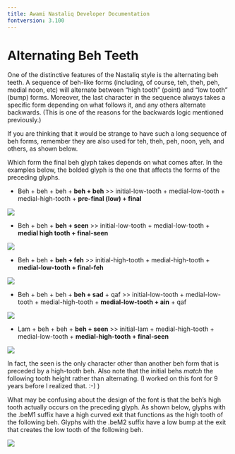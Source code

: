 ```yaml
---
title: Awami Nastaliq Developer Documentation
fontversion: 3.100
---
```


# Alternating Beh Teeth

One of the distinctive features of the Nastaliq style is the alternating beh teeth. A sequence of beh-like forms (including, of course, teh, theh, peh, medial noon, etc) will alternate between “high tooth” (point) and “low tooth” (bump) forms. Moreover, the last character in the sequence always takes a specific form depending on what follows it, and any others alternate backwards. (This is one of the reasons for the backwards logic mentioned previously.)

If you are thinking that it would be strange to have such a long sequence of beh forms, remember they are also used for teh, theh, peh, noon, yeh, and others, as shown below.

Which form the final beh glyph takes depends on what comes after. In the examples below, the bolded glyph is the one that affects the forms of the preceding glyphs.

- Beh + beh + beh + **beh + beh**  >>  initial-low-tooth + medial-low-tooth + medial-high-tooth + **pre-final (low) + final**

![](assets/images/dev_doc/BehTeeth_bbbbb_marked.png)

- Beh + beh + **beh + seen**  >> initial-low-tooth + medial-low-tooth + **medial high tooth + final-seen**

![](assets/images/dev_doc/BehTeeth_bbbs_marked.png)

- Beh + beh + **beh + feh**   >>  initial-high-tooth + medial-high-tooth + **medial-low-tooth + final-feh**

![](assets/images/dev_doc/BehTeeth_bbbf_marked.png)

- Beh + beh + beh + **beh + sad** + qaf  >>  initial-low-tooth + medial-low-tooth + medial-high-tooth + **medial-low-tooth + ain** + qaf

![](assets/images/dev_doc/BehTeeth_bbbbaq_marked.png)

- Lam + beh + beh + **beh + seen**  >>  initial-lam + medial-high-tooth + medial-low-tooth + **medial-high-tooth + final-seen**

![](assets/images/dev_doc/BehTeeth_lbbbs_marked.png)

In fact, the seen is the only character other than another beh form that is preceded by a high-tooth beh. Also note that the initial behs _match_ the following tooth height rather than alternating. (I worked on this font for 9 years before I realized that. :-) )

What may be confusing about the design of the font is that the beh’s high tooth actually occurs on the preceding glyph. As shown below, glyphs with the .beM1 suffix have a high curved exit that functions as the high tooth of the following beh. Glyphs with the .beM2 suffix have a low bump at the exit that creates the low tooth of the following beh.

![](assets/images/dev_doc/SadBehHighLowTeeth.png)


<!-- PRODUCT SITE ONLY
[font id='awami' face='AwamiNastaliq-Regular' size='150%' rtl=1]
[font id='awamiL' face='AwamiNastaliq-Regular' size='150%' ltr=1]
-->
